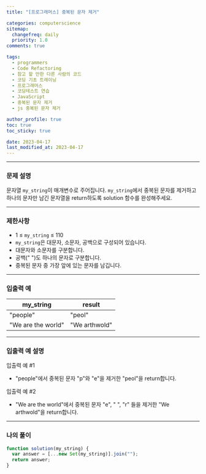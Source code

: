 ```yaml
---
title: "[프로그래머스] 중복된 문자 제거"

categories: computerscience
sitemap:
  changefreq: daily
  priority: 1.0
comments: true

tags:
  - programmers
  - Code Refactoring
  - 참고 할 만한 다른 사람의 코드
  - 코딩 기초 트레이닝
  - 프로그래머스
  - 코딩테스트 연습
  - JavaScript
  - 중복된 문자 제거
  - js 중복된 문자 제거

author_profile: true
toc: true
toc_sticky: true

date: 2023-04-17
last_modified_at: 2023-04-17
---
```


---

### 문제 설명

문자열 `my_string`이 매개변수로 주어집니다. `my_string`에서 중복된 문자를 제거하고 하나의 문자만 남긴 문자열을 return하도록 solution 함수를 완성해주세요.

---

### 제한사항

- 1 ≤ `my_string` ≤ 110
- `my_string`은 대문자, 소문자, 공백으로 구성되어 있습니다.
- 대문자와 소문자를 구분합니다.
- 공백(" ")도 하나의 문자로 구분합니다.
- 중복된 문자 중 가장 앞에 있는 문자를 남깁니다.

---

### 입출력 예

| my_string          | result        |
| ------------------ | ------------- |
| "people"           | "peol"        |
| "We are the world" | "We arthwold" |

---

### 입출력 예 설명

입출력 예 #1

- "people"에서 중복된 문자 "p"와 "e"을 제거한 "peol"을 return합니다.

입출력 예 #2

- "We are the world"에서 중복된 문자 "e", " ", "r" 들을 제거한 "We arthwold"을 return합니다.

---

### 나의 풀이

```jsx
function solution(my_string) {
  var answer = [...new Set(my_string)].join("");
  return answer;
}
```
